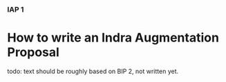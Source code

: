 ### IAP 1

# How to write an Indra Augmentation Proposal

todo: text should be roughly based on BIP 2, not written yet.
